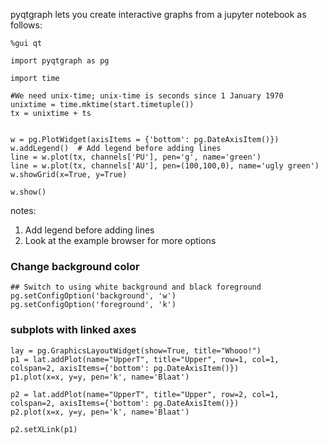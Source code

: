 pyqtgraph lets you create interactive graphs from a jupyter notebook as follows:

```
%gui qt

import pyqtgraph as pg

import time

#We need unix-time; unix-time is seconds since 1 January 1970
unixtime = time.mktime(start.timetuple())
tx = unixtime + ts


w = pg.PlotWidget(axisItems = {'bottom': pg.DateAxisItem()})
w.addLegend()  # Add legend before adding lines
line = w.plot(tx, channels['PU'], pen='g', name='green')
line = w.plot(tx, channels['AU'], pen=(100,100,0), name='ugly green')
w.showGrid(x=True, y=True)

w.show()
```

notes:
1. Add legend before adding lines
2. Look at the example browser for more options


### Change background color

```
## Switch to using white background and black foreground
pg.setConfigOption('background', 'w')
pg.setConfigOption('foreground', 'k')
```

### subplots with linked axes

```
lay = pg.GraphicsLayoutWidget(show=True, title="Whooo!")
p1 = lat.addPlot(name="UpperT", title="Upper", row=1, col=1, colspan=2, axisItems={'bottom': pg.DateAxisItem()})
p1.plot(x=x, y=y, pen='k', name='Blaat')

p2 = lat.addPlot(name="UpperT", title="Upper", row=2, col=1, colspan=2, axisItems={'bottom': pg.DateAxisItem()})
p2.plot(x=x, y=y, pen='k', name='Blaat')

p2.setXLink(p1) 
```



